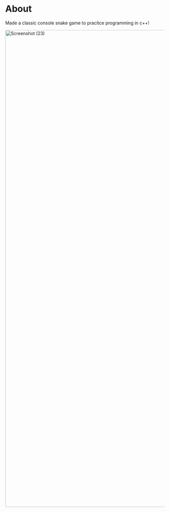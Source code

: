 # About 
Made a classic console snake game to pracitce programming in c++!

<img width="2256" height="1504" alt="Screenshot (23)" src="https://github.com/user-attachments/assets/6bd1cf89-da22-45a9-8235-810bca2f9050" />
